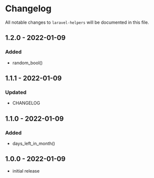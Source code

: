 # Changelog

All notable changes to `laravel-helpers` will be documented in this file.

## 1.2.0 - 2022-01-09

### Added

- random_bool()

## 1.1.1 - 2022-01-09

### Updated

- CHANGELOG

## 1.1.0 - 2022-01-09

### Added

- days_left_in_month()

## 1.0.0 - 2022-01-09

- initial release
